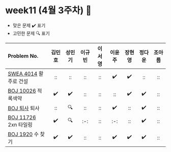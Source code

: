 # week11 (4월 3주차) :pencil:

- 맞은 문제 :heavy_check_mark: 표기
- 고민한 문제 :mag: 표기

| Problem No.                                                                                                            | 김민호 | 성민기 | 이규빈 | 이서영 | 이윤주 | 장현영 | 정다운 | 조아름 |
| :--------------------------------------------------------------------------------------------------------------------- | :----: | :----: | :----: | :----: | :----: | :----: | :----: | :----: |
| [SWEA 4014](https://swexpertacademy.com/main/code/problem/problemDetail.do?contestProbId=AWIeW7FakkUDFAVH) 활주로 건설 |   ::   |   ::   |   ::   |   ::   |   :heavy_check_mark:   |   :heavy_check_mark:   |   ::   |   ::   |
| [BOJ 10026](https://www.acmicpc.net/problem/10026) 적록색약                                                            |   :heavy_check_mark:   |   :heavy_check_mark:   |   ::   |   ::   |   ::   |   :heavy_check_mark:   |   :heavy_check_mark:   |   ::   |
| [BOJ 퇴사](https://www.acmicpc.net/problem/14501) 퇴사                                                                 |   ::   |   :mag:   |   ::   |   ::   |   :heavy_check_mark:   |   ::   |   :heavy_check_mark:   |   ::   |
| [BOJ 11726](https://www.acmicpc.net/problem/11726) 2xn 타일링                                                          |   :heavy_check_mark:   |   :mag:   |  :-:   |   ::   |  :-:   |   ::   |   :heavy_check_mark:   |   ::   |
| [BOJ 1920](https://www.acmicpc.net/problem/1920) 수 찾기                                                               |   :heavy_check_mark:   |   :heavy_check_mark:   |   ::   |   ::   |   :heavy_check_mark:   |   :heavy_check_mark:   |   :heavy_check_mark:   |   ::   |
